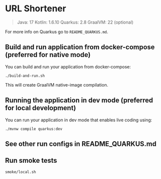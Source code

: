 # URL Shortener

> Java: 17
> Kotlin: 1.6.10
> Quarkus: 2.8
> GraalVM: 22 (optional)

For more info on Quarkus go to `README_QUARKUS.md`.

## Build and run application from docker-compose (preferred for native mode)

You can build and run your application from docker-compose:
```shell script
./build-and-run.sh
```

This will create GraalVM native-image compilation.

## Running the application in dev mode (preferred for local development)

You can run your application in dev mode that enables live coding using:
```shell script
./mvnw compile quarkus:dev
```

## See other run configs in README_QUARKUS.md 

## Run smoke tests

```shell script
smoke/local.sh
```
